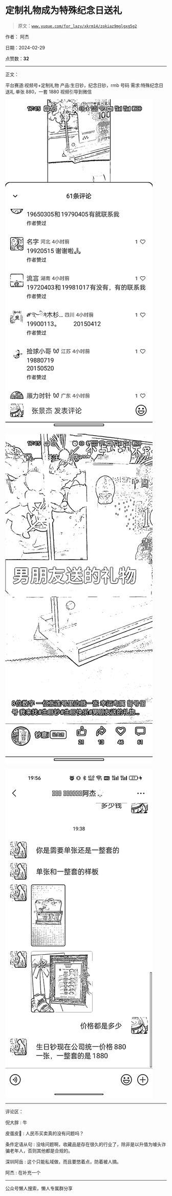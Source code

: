 # 定制礼物成为特殊纪念日送礼

> 原文：[`www.yuque.com/for_lazy/xkrm14/zokiaz9mglgxg5g2`](https://www.yuque.com/for_lazy/xkrm14/zokiaz9mglgxg5g2)

作者： 阿杰

日期：2024-02-29

点赞数：**32**

* * *

正文：

平台赛道:视频号+定制礼物 产品:生日钞，纪念日钞，rmb 号码 需求:特殊纪念日送礼 单张 880，一套 1880 视频引导到微信

![](img/3a692f839051a344781d371b7a580578.png)

![](img/1b4fb736403948bd802c3fb3380ce18c.png)

![](img/dcece0c8d98cbe433f01c11c189a1a93.png)

* * *

评论区：

倪大胖 : 牛

皮蛋皮💠 : 人民币买卖真的没有问题吗？

条件定语从句 : 没啥问题啊，收藏品是存在很久的行业了，除非是以升值为噱头诈骗老年人，否则其他都是合规的。

深圳阿岳 : 这个只能私域做，而且要悠着点，防着被人搞。

阿杰 : 在补充一个

* * *

公众号懒人搜索，懒人专属群分享